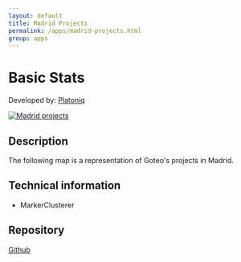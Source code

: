 ```yaml
---
layout: default
title: Madrid Projects
permalink: /apps/madrid-projects.html
group: apps
---
```

# Basic Stats
Developed by: [Platoniq](http://www.youcoop.org/)

 [![Madrid projects](https://developers.goteo.org/assets/images/madrid.png)](http://experiments.goteo.org/madrid-projects)


## Description

 The following map is a representation of Goteo's projects in Madrid. 

## Technical information

- MarkerClusterer

## Repository

[Github]()





